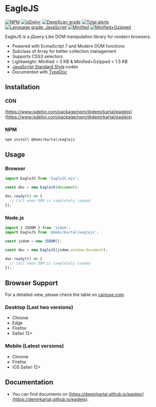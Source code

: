 # EagleJS

[![NPM](https://badgen.net/npm/v/@demirkartal/eaglejs)](https://www.npmjs.com/package/@demirkartal/eaglejs)
[![jsDelivr](https://data.jsdelivr.com/v1/package/npm/@demirkartal/eaglejs/badge?style=rounded)](https://www.jsdelivr.com/package/npm/@demirkartal/eaglejs)
[![DeepScan grade](https://deepscan.io/api/teams/12532/projects/16494/branches/356366/badge/grade.svg)](https://deepscan.io/dashboard#view=project&tid=12532&pid=16494&bid=356366)
[![Total alerts](https://img.shields.io/lgtm/alerts/g/demirkartal/eaglejs.svg?logo=lgtm&logoWidth=18)](https://lgtm.com/projects/g/demirkartal/eaglejs/alerts/)
[![Language grade: JavaScript](https://img.shields.io/lgtm/grade/javascript/g/demirkartal/eaglejs.svg?logo=lgtm&logoWidth=18)](https://lgtm.com/projects/g/demirkartal/eaglejs/context:javascript)
[![Minified](https://badgen.net/bundlephobia/min/@demirkartal/eaglejs)](https://bundlephobia.com/result?p=@demirkartal/eaglejs)
[![Minified+Gzipped](https://badgen.net/bundlephobia/minzip/@demirkartal/eaglejs)](https://bundlephobia.com/result?p=@demirkartal/eaglejs)

EagleJS is a jQuery-Like DOM manipulation library for modern browsers.

- Powered with EcmaScript 7 and Modern DOM functions
- Subclass of Array for better collection management
- Supports CSS3 selectors
- Lightweight: Minified < 5 KB & Minified+Gzipped < 1.5 KB
- [JavaScript Standard Style](https://standardjs.com "JavaScript Standard Style") codes
- Documented with [TypeDoc](https://typedoc.org "TypeDoc")

## Installation

### CDN

[https://www.jsdelivr.com/package/npm/@demirkartal/eaglejs](https://www.jsdelivr.com/package/npm/@demirkartal/eaglejs)

### NPM

```sh
npm install @demirkartal/eaglejs
```

## Usage

### Browser

```js
import EagleJS from 'EagleJS.mjs';

const doc = new EagleJS(document);

doc.ready(() => {
  // Call when DOM is completely loaded
});
```

### Node.js

```js
import { JSDOM } from 'jsdom';
import EagleJS from '@demirkartal/eaglejs';

const jsdom = new JSDOM();

const doc = new EagleJS(jsdom.window.document);

doc.ready(() => {
  // Call when DOM is completely loaded
});
```

## Browser Support

For a detailed view, please check the table on [caniuse.com](https://caniuse.com/mdn-api_element_closest,mdn-api_element_matches,mdn-api_element_toggleattribute,dom-manip-convenience,es6,es6-module,array-includes).

### Desktop (Last two versions)

- Chrome
- Edge
- Firefox
- Safari 12+

### Mobile (Latest versions)

- Chrome
- Firefox
- iOS Safari 12+

## Documentation

- You can find documents on [https://demirkartal.github.io/eaglejs](https://demirkartal.github.io/eaglejs).
